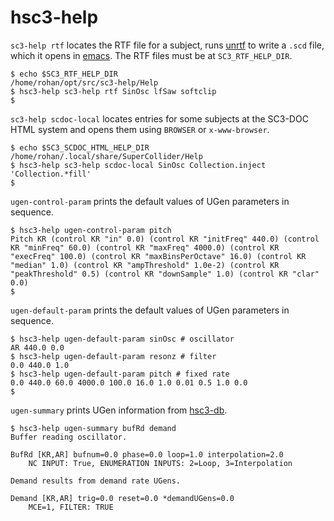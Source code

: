 # hsc3-help

`sc3-help rtf` locates the RTF file for a subject,
runs [unrtf](https://www.gnu.org/software/unrtf/) to write a `.scd` file,
which it opens in [emacs](https://www.gnu.org/software/emacs/).
The RTF files must be at `SC3_RTF_HELP_DIR`.

~~~~
$ echo $SC3_RTF_HELP_DIR
/home/rohan/opt/src/sc3-help/Help
$ hsc3-help sc3-help rtf SinOsc lfSaw softclip
$
~~~~

`sc3-help scdoc-local` locates entries for some subjects at the
SC3-DOC HTML system and opens them using `BROWSER` or `x-www-browser`.

~~~~
$ echo $SC3_SCDOC_HTML_HELP_DIR
/home/rohan/.local/share/SuperCollider/Help
$ hsc3-help sc3-help scdoc-local SinOsc Collection.inject 'Collection.*fill'
$
~~~~

`ugen-control-param` prints the default values of UGen parameters in sequence.

~~~~
$ hsc3-help ugen-control-param pitch
Pitch KR (control KR "in" 0.0) (control KR "initFreq" 440.0) (control KR "minFreq" 60.0) (control KR "maxFreq" 4000.0) (control KR "execFreq" 100.0) (control KR "maxBinsPerOctave" 16.0) (control KR "median" 1.0) (control KR "ampThreshold" 1.0e-2) (control KR "peakThreshold" 0.5) (control KR "downSample" 1.0) (control KR "clar" 0.0)
$
~~~~

`ugen-default-param` prints the default values of UGen parameters in sequence.

~~~~
$ hsc3-help ugen-default-param sinOsc # oscillator
AR 440.0 0.0
$ hsc3-help ugen-default-param resonz # filter
0.0 440.0 1.0
$ hsc3-help ugen-default-param pitch # fixed rate
0.0 440.0 60.0 4000.0 100.0 16.0 1.0 0.01 0.5 1.0 0.0
$
~~~~

`ugen-summary` prints UGen information from [hsc3-db](?t=hsc3-db).

~~~~
$ hsc3-help ugen-summary bufRd demand
Buffer reading oscillator.

BufRd [KR,AR] bufnum=0.0 phase=0.0 loop=1.0 interpolation=2.0
    NC INPUT: True, ENUMERATION INPUTS: 2=Loop, 3=Interpolation

Demand results from demand rate UGens.

Demand [KR,AR] trig=0.0 reset=0.0 *demandUGens=0.0
    MCE=1, FILTER: TRUE
~~~~
